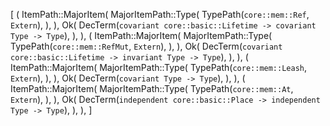 [
    (
        ItemPath::MajorItem(
            MajorItemPath::Type(
                TypePath(`core::mem::Ref`, `Extern`),
            ),
        ),
        Ok(
            DecTerm(`covariant core::basic::Lifetime -> covariant Type -> Type`),
        ),
    ),
    (
        ItemPath::MajorItem(
            MajorItemPath::Type(
                TypePath(`core::mem::RefMut`, `Extern`),
            ),
        ),
        Ok(
            DecTerm(`covariant core::basic::Lifetime -> invariant Type -> Type`),
        ),
    ),
    (
        ItemPath::MajorItem(
            MajorItemPath::Type(
                TypePath(`core::mem::Leash`, `Extern`),
            ),
        ),
        Ok(
            DecTerm(`covariant Type -> Type`),
        ),
    ),
    (
        ItemPath::MajorItem(
            MajorItemPath::Type(
                TypePath(`core::mem::At`, `Extern`),
            ),
        ),
        Ok(
            DecTerm(`independent core::basic::Place -> independent Type -> Type`),
        ),
    ),
]